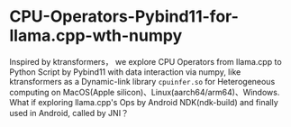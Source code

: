 # CPU-Operators-Pybind11-for-llama.cpp-wth-numpy
Inspired by ktransformers， we explore CPU Operators from llama.cpp to Python Script by Pybind11 with data interaction via numpy, like ktransformers as a Dynamic-link library `cpuinfer.so` for Heterogeneous computing on MacOS(Apple silicon)、Linux(aarch64/arm64)、Windows. 
What if exploring llama.cpp's Ops by Android NDK(ndk-build) and finally used in Android, called by JNI？
